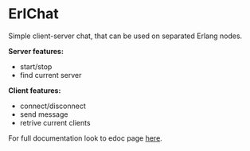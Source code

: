 # ErlChat

Simple client-server chat, that can be used on separated Erlang nodes.

**Server features:** 

- start/stop
- find current server

**Client features:**

- connect/disconnect
- send message
- retrive current clients

For full documentation look to edoc page [here](Docs/index.html).
